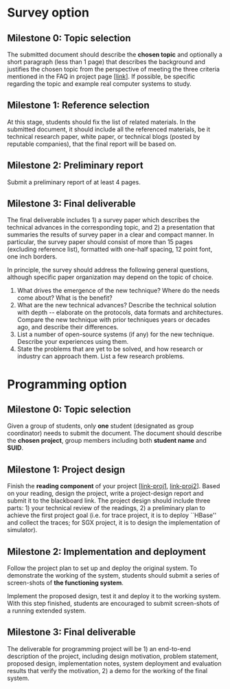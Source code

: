 Survey option
===
<a name="survey_0">Milestone 0: Topic selection
---
The submitted document should describe the **chosen topic** and optionally a short paragraph (less than 1 page) that describes the background and justifies the chosen topic from the perspective of meeting the three criteria mentioned in the FAQ in project page [[link](http://tristartom.github.io/teaching/14f-cis655/project/termproject.html)]. If possible, be specific regarding the topic and example real computer systems to study.

<a name="survey_1">Milestone 1: Reference selection 
---
At this stage, students should fix the list of related materials. In the submitted document, it should include all the referenced materials, be it technical research paper, white paper, or technical blogs (posted by reputable companies), that the final report will be based on.

<a name="survey_2">Milestone 2: Preliminary report
---
Submit a preliminary report of at least 4 pages.

<a name="survey_3">Milestone 3: Final deliverable 
---
The final deliverable includes 1) a survey paper which describes the technical advances in the corresponding topic, and 2) a presentation that summaries the results of survey paper in a clear and compact manner. In particular, the survey paper should consist of more than 15 pages (excluding reference list), formatted with one-half spacing, 12 point font, one inch borders. 

In principle, the survey should address the following general questions, although specific paper organization may depend on the topic of choice.

1. What drives the emergence of the new technique? Where do the needs come about? What is the benefit?
2. What are the new technical advances? Describe the technical solution with depth -- elaborate on the protocols, data formats and architectures. Compare the new technique with prior techniques years or decades ago, and describe their differences.
3. List a number of open-source systems (if any) for the new technique. Describe your experiences using them.
4. State the problems that are yet to be solved, and how research or industry can approach them. List a few research problems.

Programming option
===
<a name="program_0"> Milestone 0: Topic selection 
---
Given a group of students, only **one** student (designated as group coordinator) needs to submit the document. The document should describe the **chosen project**, group members including both **student name** and **SUID**.

<a name="program_1"> Milestone 1: Project design
---
Finish the **reading component** of your project [[link-proj1](http://tristartom.github.io/teaching/14f-cis655/project/proj-dtracing.html), [link-proj2](http://tristartom.github.io/teaching/14f-cis655/project/proj-sgxsim.html)]. Based on your reading, design the project, write a project-design report and submit it to the blackboard link. The project design should include three parts: 1) your technical review of the readings, 2) a preliminary plan to achieve the first project goal (i.e. for trace project, it is to deploy ``HBase'' and collect the traces; for SGX project, it is to design the implementation of simulator).

<a name="program_2"> Milestone 2: Implementation and deployment
---
Follow the project plan to set up and deploy the original system. To demonstrate the working of the system, students should submit a series of screen-shots of **the functioning system**.

Implement the proposed design, test it and deploy it to the working system. With this step finished, students are encouraged to submit screen-shots of a running extended system.

<a name="program_3"> Milestone 3: Final deliverable 
---
The deliverable for programming project will be 1) an end-to-end description of the project, including design motivation, problem statement, proposed design, implementation notes, system deployment and evaluation results that verify the motivation, 2) a demo for the working of the final system.





